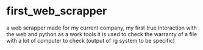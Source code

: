 # first_web_scrapper
a web scrapper made for my current company, my first true interaction with the web and python as a work tools
it is used to check the warranty of a file with a lot of computer to check (output of rg system to be specific)
